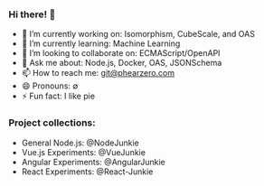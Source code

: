### Hi there! 👋 

- 🔭 I’m currently working on: Isomorphism, CubeScale, and OAS
- 🌱 I’m currently learning: Machine Learning
- 👯 I’m looking to collaborate on: ECMAScript/OpenAPI
- 💬 Ask me about: Node.js, Docker, OAS, JSONSchema
- 📫 How to reach me: git@phearzero.com 
- 😄 Pronouns: ∅
- ⚡ Fun fact: I like pie

### Project collections:
 - General Node.js: @NodeJunkie
 - Vue.js Experiments: @VueJunkie
 - Angular Experiments: @AngularJunkie
 - React Experiments: @React-Junkie
